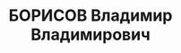 ---
title: БОРИСОВ Владимир Владимирович
description: "Род. в 1899, г. Москва, русский. Проживал: г. Свердловск. Уралэнерго,\
  \ начальник \n  Арестован 07.08.1937. Приговор: 17.01.1938 – ВМН. Расстрелян 17.01.1938"
---